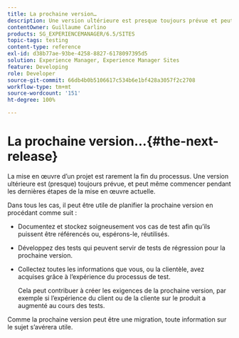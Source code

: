 ```yaml
---
title: La prochaine version…
description: Une version ultérieure est presque toujours prévue et peut même commencer pendant les dernières étapes de la mise en œuvre actuelle.
contentOwner: Guillaume Carlino
products: SG_EXPERIENCEMANAGER/6.5/SITES
topic-tags: testing
content-type: reference
exl-id: d38b77ae-93be-4258-8827-6178097395d5
solution: Experience Manager, Experience Manager Sites
feature: Developing
role: Developer
source-git-commit: 66db4b0b5106617c534b6e1bf428a3057f2c2708
workflow-type: tm+mt
source-wordcount: '151'
ht-degree: 100%

---
```


# La prochaine version…{#the-next-release}

La mise en œuvre d’un projet est rarement la fin du processus. Une version ultérieure est (presque) toujours prévue, et peut même commencer pendant les dernières étapes de la mise en œuvre actuelle.

Dans tous les cas, il peut être utile de planifier la prochaine version en procédant comme suit :

* Documentez et stockez soigneusement vos cas de test afin qu’ils puissent être référencés ou, espérons-le, réutilisés.
* Développez des tests qui peuvent servir de tests de régression pour la prochaine version.
* Collectez toutes les informations que vous, ou la clientèle, avez acquises grâce à l’expérience du processus de test.

  Cela peut contribuer à créer les exigences de la prochaine version, par exemple si l’expérience du client ou de la cliente sur le produit a augmenté au cours des tests.

Comme la prochaine version peut être une migration, toute information sur le sujet s’avérera utile.
